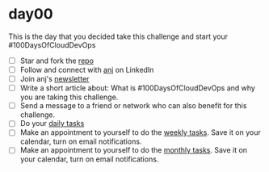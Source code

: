 # day00

This is the day that you decided take this challenge and start your #100DaysOfCloudDevOps

- [ ] Star and fork the [repo](https://github.com/agcdtmr/100DaysOfCloudDevOps)
- [ ] Follow and connect with [anj](https://www.linkedin.com/in/anjcalleja/) on LinkedIn
- [ ] Join anj's [newsletter](https://anj.hashnode.dev/)
- [ ] Write a short article about: What is #100DaysOfCloudDevOps and why you are taking this challenge.
- [ ] Send a message to a friend or network who can also benefit for this challenge.
- [ ] Do your [daily tasks](https://github.com/agcdtmr/100DaysOfCloudDevOps/blob/main/README.md#do-the-work-work-work-work)
- [ ] Make an appointment to yourself to do the [weekly tasks](https://github.com/agcdtmr/100DaysOfCloudDevOps/blob/main/README.md#do-the-work-work-work-work). Save it on your calendar, turn on email notifications.
- [ ] Make an appointment to yourself to do the [monthly tasks](https://github.com/agcdtmr/100DaysOfCloudDevOps/blob/main/README.md#do-the-work-work-work-work). Save it on your calendar, turn on email notifications.
